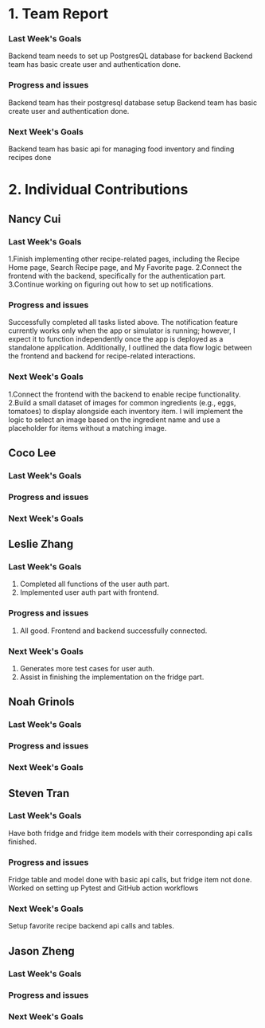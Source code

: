 # 1. Team Report

### Last Week's Goals
Backend team needs to set up PostgresQL database for backend
Backend team has basic create user and authentication done.
### Progress and issues
Backend team has their postgresql database setup
Backend team has basic create user and authentication done. 
### Next Week's Goals
Backend team has basic api for managing food inventory and finding recipes done

# 2. Individual Contributions
## Nancy Cui
### Last Week's Goals
1.Finish implementing other recipe-related pages, including the Recipe Home page, Search Recipe page, and My Favorite page.
2.Connect the frontend with the backend, specifically for the authentication part.
3.Continue working on figuring out how to set up notifications.
### Progress and issues
Successfully completed all tasks listed above.
The notification feature currently works only when the app or simulator is running; however, I expect it to function independently once the app is deployed as a standalone application.
Additionally, I outlined the data flow logic between the frontend and backend for recipe-related interactions.
### Next Week's Goals
1.Connect the frontend with the backend to enable recipe functionality.
2.Build a small dataset of images for common ingredients (e.g., eggs, tomatoes) to display alongside each inventory item. I will implement the logic to select an image based on the ingredient name and use a placeholder for items without a matching image.

## Coco Lee
### Last Week's Goals

### Progress and issues

### Next Week's Goals

## Leslie Zhang
### Last Week's Goals
1. Completed all functions of the user auth part.
2. Implemented user auth part with frontend.
### Progress and issues
1. All good. Frontend and backend successfully connected.
### Next Week's Goals
1. Generates more test cases for user auth.
2. Assist in finishing the implementation on the fridge part.
## Noah Grinols
### Last Week's Goals

### Progress and issues

### Next Week's Goals

## Steven Tran
### Last Week's Goals
Have both fridge and fridge item models with their corresponding api calls finished.
### Progress and issues
Fridge table and model done with basic api calls, but fridge item not done.
Worked on setting up Pytest and GitHub action workflows
### Next Week's Goals
Setup favorite recipe backend api calls and tables. 
## Jason Zheng 
### Last Week's Goals

### Progress and issues

### Next Week's Goals

